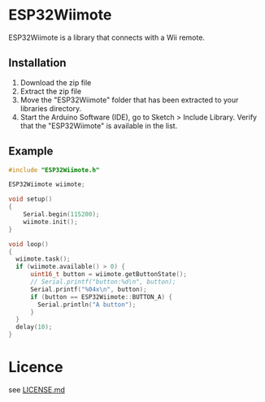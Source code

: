 # ESP32Wiimote

ESP32Wiimote is a library that connects with a Wii remote.

## Installation
1. Download the zip file
2. Extract the zip file
3. Move the "ESP32Wiimote" folder that has been extracted to your libraries directory.
4. Start the Arduino Software (IDE), go to Sketch > Include Library. Verify that the "ESP32Wiimote" is available in the list.

## Example

```ESP32WiimoteDemo.ino.cpp
#include "ESP32Wiimote.h"

ESP32Wiimote wiimote;

void setup()
{
    Serial.begin(115200);
    wiimote.init();
}

void loop()
{
  wiimote.task();
  if (wiimote.available() > 0) {
      uint16_t button = wiimote.getButtonState();
      // Serial.printf("button:%d\n", button);
      Serial.printf("%04x\n", button);
      if (button == ESP32Wiimote::BUTTON_A) {
        Serial.println("A button");
      }
  }
  delay(10);
}
```

# Licence

   see [LICENSE.md](./LICENSE.md) 
